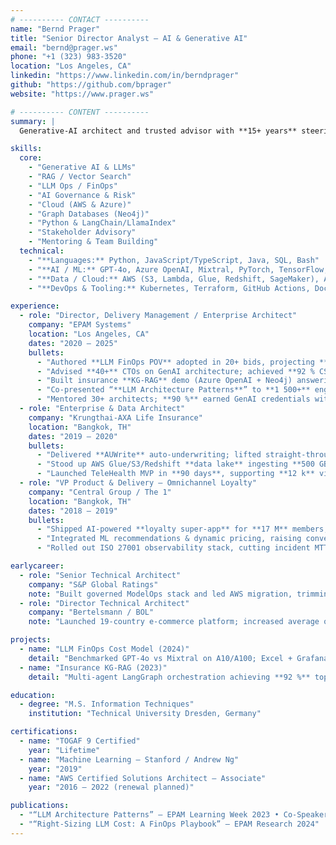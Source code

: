 ```yaml
---
# ---------- CONTACT ----------
name: "Bernd Prager"
title: "Senior Director Analyst – AI & Generative AI"
email: "bernd@prager.ws"
phone: "+1 (323) 983-3520"
location: "Los Angeles, CA"
linkedin: "https://www.linkedin.com/in/berndprager"
github: "https://github.com/bprager"
website: "https://www.prager.ws"

# ---------- CONTENT ----------
summary: |
  Generative-AI architect and trusted advisor with **15+ years** steering Global 2000 executives through LLM strategy, RAG adoption and cost-efficient GenAI operations. Published FinOps playbooks cutting **35 %** GPU spend and delivered research consumed by **1 500+** practitioners. Adept at translating complex trends into actionable roadmaps that unlock revenue and minimise risk.

skills:
  core:
    - "Generative AI & LLMs"
    - "RAG / Vector Search"
    - "LLM Ops / FinOps"
    - "AI Governance & Risk"
    - "Cloud (AWS & Azure)"
    - "Graph Databases (Neo4j)"
    - "Python & LangChain/LlamaIndex"
    - "Stakeholder Advisory"
    - "Mentoring & Team Building"
  technical:
    - "**Languages:** Python, JavaScript/TypeScript, Java, SQL, Bash"
    - "**AI / ML:** GPT-4o, Azure OpenAI, Mixtral, PyTorch, TensorFlow, LangChain, LlamaIndex, LangGraph"
    - "**Data / Cloud:** AWS (S3, Lambda, Glue, Redshift, SageMaker), Azure (Container Apps, Cognitive Search), Neo4j, Grafana/Prometheus"
    - "**DevOps & Tooling:** Kubernetes, Terraform, GitHub Actions, Docker, Jenkins, CI/CD, Observability (Grafana Loki)"

experience:
  - role: "Director, Delivery Management / Enterprise Architect"
    company: "EPAM Systems"
    location: "Los Angeles, CA"
    dates: "2020 – 2025"
    bullets:
      - "Authored **LLM FinOps POV** adopted in 20+ bids, projecting **35 %** GPU cost savings."
      - "Advised **40+** CTOs on GenAI architecture; achieved **92 % CSAT** via 1-to-1 clinics & workshops."
      - "Built insurance **KG-RAG** demo (Azure OpenAI + Neo4j) answering 15 M-page corpus in **< 2 s**, closing a **$3.5 M** deal."
      - "Co-presented “**LLM Architecture Patterns**” to **1 500+** engineers; rated 4.8 / 5."
      - "Mentored 30+ architects; **90 %** earned GenAI credentials within nine months."
  - role: "Enterprise & Data Architect"
    company: "Krungthai-AXA Life Insurance"
    location: "Bangkok, TH"
    dates: "2019 – 2020"
    bullets:
      - "Delivered **AUWrite** auto-underwriting; lifted straight-through-processing to **85 %** and cut review time **70 %**."
      - "Stood up AWS Glue/S3/Redshift **data lake** ingesting **500 GB/day**, enabling first ML risk-scoring PoCs."
      - "Launched TeleHealth MVP in **90 days**, supporting **12 k** virtual consults during COVID-19."
  - role: "VP Product & Delivery – Omnichannel Loyalty"
    company: "Central Group / The 1"
    location: "Bangkok, TH"
    dates: "2018 – 2019"
    bullets:
      - "Shipped AI-powered **loyalty super-app** for **17 M** members; boosted MAU **35 %**."
      - "Integrated ML recommendations & dynamic pricing, raising conversion **8 %** and basket size **11 %**."
      - "Rolled out ISO 27001 observability stack, cutting incident MTTR **40 %**."

earlycareer:
  - role: "Senior Technical Architect"
    company: "S&P Global Ratings"
    note: "Built governed ModelOps stack and led AWS migration, trimming model release cycle **66 %**."
  - role: "Director Technical Architect"
    company: "Bertelsmann / BOL"
    note: "Launched 19-country e-commerce platform; increased average order value **9 %** with collaborative filtering."

projects:
  - name: "LLM FinOps Cost Model (2024)"
    detail: "Benchmarked GPT-4o vs Mixtral on A10/A100; Excel + Grafana toolkit adopted company-wide."
  - name: "Insurance KG-RAG (2023)"
    detail: "Multi-agent LangGraph orchestration achieving **92 %** top-3 answer accuracy over 25 GB PDF corpus."

education:
  - degree: "M.S. Information Techniques"
    institution: "Technical University Dresden, Germany"

certifications:
  - name: "TOGAF 9 Certified"
    year: "Lifetime"
  - name: "Machine Learning — Stanford / Andrew Ng"
    year: "2019"
  - name: "AWS Certified Solutions Architect – Associate"
    year: "2016 – 2022 (renewal planned)"

publications:
  - "“LLM Architecture Patterns” — EPAM Learning Week 2023 • Co-Speaker"
  - "“Right-Sizing LLM Cost: A FinOps Playbook” — EPAM Research 2024"
---
```


